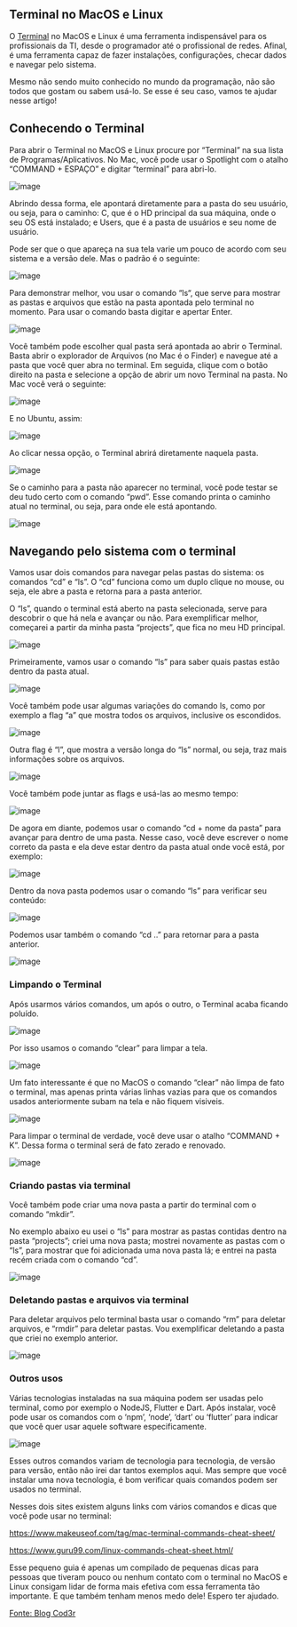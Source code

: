 ## **Terminal no MacOS e Linux**

O [Terminal](https://blog.cod3r.com.br/tag/terminal/) no MacOS e Linux é uma ferramenta indispensável para os profissionais da TI, desde o programador até o profissional de redes. Afinal, é uma ferramenta capaz de fazer instalações, configurações, checar dados e navegar pelo sistema.

Mesmo não sendo muito conhecido no mundo da programação, não são todos que gostam ou sabem usá-lo. Se esse é seu caso, vamos te ajudar nesse artigo!

## **Conhecendo o Terminal**

Para abrir o Terminal no MacOS e Linux procure por “Terminal” na sua lista de Programas/Aplicativos. No Mac, você pode usar o Spotlight com o atalho “COMMAND + ESPAÇO” e digitar “terminal” para abri-lo.

![image](https://blog.cod3r.com.br/wp-content/uploads/2021/03/Untitled1-1.png)

Abrindo dessa forma, ele apontará diretamente para a pasta do seu usuário, ou seja, para o caminho: C, que é o HD principal da sua máquina, onde o seu OS está instalado; e Users, que é a pasta de usuários e seu nome de usuário.

Pode ser que o que apareça na sua tela varie um pouco de acordo com seu sistema e a versão dele. Mas o padrão é o seguinte:

![image](https://blog.cod3r.com.br/wp-content/uploads/2021/03/Untitled.png)

Para demonstrar melhor, vou usar o comando “ls“, que serve para mostrar as pastas e arquivos que estão na pasta apontada pelo terminal no momento. Para usar o comando basta digitar e apertar Enter.

![image](https://blog.cod3r.com.br/wp-content/uploads/2021/03/Untitled1.png)

Você também pode escolher qual pasta será apontada ao abrir o Terminal. Basta abrir o explorador de Arquivos (no Mac é o Finder) e navegue até a pasta que você quer abra no terminal. Em seguida, clique com o botão direito na pasta e selecione a opção de abrir um novo Terminal na pasta. No Mac você verá o seguinte:

![image](https://blog.cod3r.com.br/wp-content/uploads/2021/03/Untitled2.png)

E no Ubuntu, assim:

![image](https://blog.cod3r.com.br/wp-content/uploads/2021/03/Untitled3.png)

Ao clicar nessa opção, o Terminal abrirá diretamente naquela pasta.

![image](https://blog.cod3r.com.br/wp-content/uploads/2021/03/Untitled4.png)

Se o caminho para a pasta não aparecer no terminal, você pode testar se deu tudo certo com o comando “pwd”. Esse comando printa o caminho atual no terminal, ou seja, para onde ele está apontando.

![image](https://blog.cod3r.com.br/wp-content/uploads/2021/03/Untitled5.png)

## **Navegando pelo sistema com o terminal**
Vamos usar dois comandos para navegar pelas pastas do sistema: os comandos “cd” e “ls”. O “cd” funciona como um duplo clique no mouse, ou seja, ele abre a pasta e retorna para a pasta anterior.

O “ls”, quando o terminal está aberto na pasta selecionada, serve para descobrir o que há nela e avançar ou não. Para exemplificar melhor, começarei a partir da minha pasta “projects”, que fica no meu HD principal.

![image](https://blog.cod3r.com.br/wp-content/uploads/2021/03/Untitled-1.png)

Primeiramente, vamos usar o comando “ls” para saber quais pastas estão dentro da pasta atual.

![image](https://blog.cod3r.com.br/wp-content/uploads/2021/03/Untitled-1-1.png)

Você também pode usar algumas variações do comando ls, como por exemplo a flag “a” que mostra todos os arquivos, inclusive os escondidos.

![image](https://blog.cod3r.com.br/wp-content/uploads/2021/03/Untitled-2.png)

Outra flag é “l”, que mostra a versão longa do “ls” normal, ou seja, traz mais informações sobre os arquivos.

![image](https://blog.cod3r.com.br/wp-content/uploads/2021/03/Untitled-3.png)

Você também pode juntar as flags e usá-las ao mesmo tempo:

![image](https://blog.cod3r.com.br/wp-content/uploads/2021/03/Untitled-4.png)

De agora em diante, podemos usar o comando “cd + nome da pasta” para avançar para dentro de uma pasta. Nesse caso, você deve escrever o nome correto da pasta e ela deve estar dentro da pasta atual onde você está, por exemplo:

![image](https://blog.cod3r.com.br/wp-content/uploads/2021/03/Untitled-5.png)

Dentro da nova pasta podemos usar o comando “ls” para verificar seu conteúdo:

![image](https://blog.cod3r.com.br/wp-content/uploads/2021/03/Untitled-6.png)

Podemos usar também o comando “cd ..” para retornar para a pasta anterior.

![image](https://blog.cod3r.com.br/wp-content/uploads/2021/03/Untitled-7.png)

### **Limpando o Terminal**

Após usarmos vários comandos, um após o outro, o Terminal acaba ficando poluído.

![image](https://blog.cod3r.com.br/wp-content/uploads/2021/03/Untitled-8.png)

Por isso usamos o comando “clear” para limpar a tela.

![image](https://blog.cod3r.com.br/wp-content/uploads/2021/03/Untitled-9.png)

Um fato interessante é que no MacOS o comando “clear” não limpa de fato o terminal, mas apenas printa várias linhas vazias para que os comandos usados anteriormente subam na tela e não fiquem visiveis.

![image](https://blog.cod3r.com.br/wp-content/uploads/2021/03/Untitled-10-1374x1536.png)

Para limpar o terminal de verdade, você deve usar o atalho “COMMAND + K”. Dessa forma o terminal será de fato zerado e renovado.

![image](https://blog.cod3r.com.br/wp-content/uploads/2021/03/Untitled-11.png)

### **Criando pastas via terminal**
Você também pode criar uma nova pasta a partir do terminal com o comando “mkdir”.

No exemplo abaixo eu usei o “ls” para mostrar as pastas contidas dentro na pasta “projects”; criei uma nova pasta; mostrei novamente as pastas com o “ls”, para mostrar que foi adicionada uma nova pasta lá; e entrei na pasta recém criada com o comando “cd”.

![image](https://blog.cod3r.com.br/wp-content/uploads/2021/03/Untitled-12.png)

### **Deletando pastas e arquivos via terminal**
Para deletar arquivos pelo terminal basta usar o comando “rm” para deletar arquivos, e “rmdir” para deletar pastas. Vou exemplificar deletando a pasta que criei no exemplo anterior.

![image](https://blog.cod3r.com.br/wp-content/uploads/2021/03/Untitled-13.png)

### **Outros usos**
Várias tecnologias instaladas na sua máquina podem ser usadas pelo terminal, como por exemplo o NodeJS, Flutter e Dart. Após instalar, você pode usar os comandos com o ‘npm’, ‘node’, ‘dart’ ou ‘flutter’ para indicar que você quer usar aquele software especificamente.

![image](https://blog.cod3r.com.br/wp-content/uploads/2021/03/Untitled-14.png)

Esses outros comandos variam de tecnologia para tecnologia, de versão para versão, então não irei dar tantos exemplos aqui. Mas sempre que você instalar uma nova tecnologia, é bom verificar quais comandos podem ser usados no terminal.

Nesses dois sites existem alguns links com vários comandos e dicas que você pode usar no terminal:

<https://www.makeuseof.com/tag/mac-terminal-commands-cheat-sheet/> 

<https://www.guru99.com/linux-commands-cheat-sheet.html/>

Esse pequeno guia é apenas um compilado de pequenas dicas para pessoas que tiveram pouco ou nenhum contato com o terminal no MacOS e Linux consigam lidar de forma mais efetiva com essa ferramenta tão importante. E que também tenham menos medo dele! Espero ter ajudado.


[Fonte: Blog Cod3r](https://blog.cod3r.com.br/terminal-no-macos-e-linux/)
